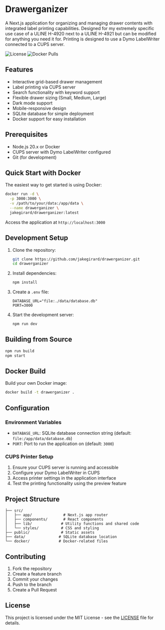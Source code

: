 # Drawerganizer

A Next.js application for organizing and managing drawer contents with integrated label printing capabilities. Designed for my extremely specific use case of a ULINE H-4920 next to a ULINE H-4921 but can be modified for anything you need it for. Printing is designed to use a Dymo LabelWriter connected to a CUPS server.

![License](https://img.shields.io/badge/license-MIT-blue.svg)
![Docker Pulls](https://img.shields.io/docker/pulls/jakegirard/drawerganizer)

## Features

- Interactive grid-based drawer management
- Label printing via CUPS server
- Search functionality with keyword support
- Flexible drawer sizing (Small, Medium, Large)
- Dark mode support
- Mobile-responsive design
- SQLite database for simple deployment
- Docker support for easy installation

## Prerequisites

- Node.js 20.x or Docker
- CUPS server with Dymo LabelWriter configured
- Git (for development)

## Quick Start with Docker

The easiest way to get started is using Docker:

```bash
docker run -d \
  -p 3000:3000 \
  -v /path/to/your/data:/app/data \
  --name drawerganizer \
  jakegirard/drawerganizer:latest
```

Access the application at `http://localhost:3000`

## Development Setup

1. Clone the repository:
   ```bash
   git clone https://github.com/jakegirard/drawerganizer.git
   cd drawerganizer
   ```

2. Install dependencies:
   ```bash
   npm install
   ```

3. Create a `.env` file:
   ```env
   DATABASE_URL="file:./data/database.db"
   PORT=3000
   ```

4. Start the development server:
   ```bash
   npm run dev
   ```

## Building from Source

```bash
npm run build
npm start
```

## Docker Build

Build your own Docker image:

```bash
docker build -t drawerganizer .
```

## Configuration

### Environment Variables

- `DATABASE_URL`: SQLite database connection string (default: `file:/app/data/database.db`)
- `PORT`: Port to run the application on (default: `3000`)

### CUPS Printer Setup

1. Ensure your CUPS server is running and accessible
2. Configure your Dymo LabelWriter in CUPS
3. Access printer settings in the application interface
4. Test the printing functionality using the preview feature

## Project Structure

```
├── src/
│   ├── app/              # Next.js app router
│   ├── components/       # React components
│   ├── lib/             # Utility functions and shared code
│   └── styles/          # CSS and styling
├── public/              # Static assets
├── data/               # SQLite database location
└── docker/             # Docker-related files
```

## Contributing

1. Fork the repository
2. Create a feature branch
3. Commit your changes
4. Push to the branch
5. Create a Pull Request

## License

This project is licensed under the MIT License - see the [LICENSE](LICENSE) file for details.